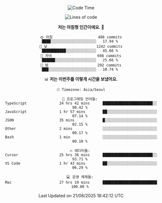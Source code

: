 <div align="center">

<br />

 <!--START_SECTION:waka-->
![Code Time](http://img.shields.io/badge/Code%20Time-5%2C033%20hrs%203%20mins-blue)

![Lines of code](https://img.shields.io/badge/%EC%A0%80%EB%8A%94%20%EC%97%AC%ED%83%9C%EA%B9%8C%EC%A7%80%20-2.1%20million%20%EC%A4%84%EC%9D%98%20%EC%BD%94%EB%93%9C%EB%A5%BC%20%EC%9E%91%EC%84%B1%ED%96%88%EC%96%B4%EC%9A%94.-blue)

**저는 아침형 인간이에요. 🐤** 

```text
🌞 아침                     488 commits         ████░░░░░░░░░░░░░░░░░░░░░   17.94 % 
🌆 낮　                     1242 commits        ███████████░░░░░░░░░░░░░░   45.66 % 
🌃 저녁                     698 commits         ██████░░░░░░░░░░░░░░░░░░░   25.66 % 
🌙 밤　                     292 commits         ███░░░░░░░░░░░░░░░░░░░░░░   10.74 % 
```


📊 **저는 이번주를 이렇게 시간을 보냈어요.** 

```text
🕑︎ Timezone: Asia/Seoul

💬 프로그래밍 언어들: 
TypeScript               24 hrs 42 mins      ███████████████████████░░   90.42 % 
JavaScript               1 hr 57 mins        ██░░░░░░░░░░░░░░░░░░░░░░░   07.14 % 
JSON                     35 mins             █░░░░░░░░░░░░░░░░░░░░░░░░   02.15 % 
Other                    2 mins              ░░░░░░░░░░░░░░░░░░░░░░░░░   00.17 % 
Bash                     1 min               ░░░░░░░░░░░░░░░░░░░░░░░░░   00.10 % 

🔥 에디터들: 
Cursor                   25 hrs 36 mins      ███████████████████████░░   93.71 % 
VS Code                  1 hr 43 mins        ██░░░░░░░░░░░░░░░░░░░░░░░   06.29 % 

💻 운영 체제들: 
Mac                      27 hrs 19 mins      █████████████████████████   100.00 % 
```


 Last Updated on 21/08/2025 18:42:12 UTC
<!--END_SECTION:waka-->

</div>
